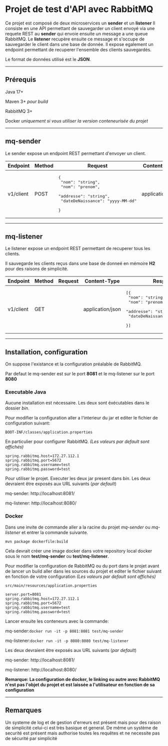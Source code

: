 # Projet de test d'API avec RabbitMQ

Ce projet est composé de deux microservices un **sender** et un **listener** 
Il consiste en une API permettant de sauvegarder un client envoyé via une requete REST au **sender** qui
envoie ensuite un message a une queue RabbitMQ. Le **listener** recupère ensuite ce message et s'occupe
de sauvegarder le client dans une base de donnée. Il expose egalement un endpoint permettant de recuperer
l'ensemble des clients sauvegardés. 

Le format de données utilisé est le **JSON**.

---
## Prérequis
Java 17+

Maven 3+ *pour build*

RabbitMQ 3+

Docker *uniquement si vous utiliser la version conteneurisée du projet*

---

## mq-sender
Le sender expose un endpoint REST permettant d'envoyer un client. 


| Endpoint | Method | Request | Content-Type | Response |
| ---------| ------ | ---- | ------------ | --- |
| v1/client | POST  | <pre lang="json">{<br>  "nom": "string",<br>  "nom": "prenom",<br>  "addresse": "string",<br>  "dateDeNaissance": "yyyy-MM-dd" <br>}</pre>| application/json | "String" |



---
## mq-listener

Le listener expose un endpoint REST permettant de recuperer tous les clients.

Il sauvegarde les clients reçus dans une base de donneé en mémoire **H2** pour des raisons de simplicité.


| Endpoint | Method | Request | Content-Type | Response |
| ---------| ------ | ---- | ------------ | --- |
| v1/client | GET  | | application/json| <pre lang="json">[{<br>  "nom": "string",<br>  "nom": "prenom",<br>  "addresse": "string",<br>  "dateDeNaissance": "yyyy-MM-dd" <br>}]</pre> |


---

## Installation, configuration
On suppose l'existance et la configuration préalable de RabbitMQ.

Par defaut le mq-sender est sur le port **8081** et le mq-listener sur le port **8080**
### Executable Java
Aucune installation est nécessaire. Les deux sont éxécutables dans le dossier *bin*.



Pour modifier la configuration aller a l'interieur du jar et editer le fichier de configuration suivant:

`BOOT-INF/classes/application.properties`

En particulier pour configurer RabbitMQ. *(Les valeurs par default sont affichés)*
````
spring.rabbitmq.host=172.27.112.1
spring.rabbitmq.port=5672
spring.rabbitmq.username=test
spring.rabbitmq.password=test
````

Pour utiliser le projet. Executer les deux jar present dans *bin*.
Les deux devraient être exposés aux URL suivants (*par default*)

mq-sender: http://localhost:8081/

mq-listener: http://localhost:8080/

### Docker
Dans une invite de commande aller a la racine du projet *mq-sender* ou *mq-listener* et entrer la commande suivante.

`mvn package dockerfile:build` 

Cela devrait créer une image docker dans votre repository local docker sous le nom **test/mq-sender** ou **test/mq-listener**.

Pour modifier la configuration de RabbitMQ ou du port dans le projet avant de lancer un build aller dans les sources du projet et editer le fichier suivant en fonction de votre configuration
*(Les valeurs par default sont affichés)*

`src/main/resources/application.properties`
````
server.port=8081
spring.rabbitmq.host=172.27.112.1
spring.rabbitmq.port=5672
spring.rabbitmq.username=test
spring.rabbitmq.password=test
````

Lancer ensuite les conteneurs avec la commande:

mq-sender:`docker run -it -p 8081:8081 test/mq-sender`

mq-listener:`docker run -it -p 8080:8080 test/mq-listener`

Les deux devraient être exposés aux URL suivants (*par default*)

mq-sender: http://localhost:8081/

mq-listener: http://localhost:8080/

**Remarque: La configuration de docker, le linking ou autre avec RabbitMQ n'est pas l'objet du projet et est laissée a l'utilisateur en fonction de sa configuration**

---

## Remarques
Un systeme de log et de gestion d'erreurs est présent mais pour des raison de simplicité celui-ci est très basique
et general. De même un système de securité est présent mais authorise toutes les requêtes et ne necessite pas de sécurité par simplicité